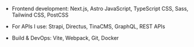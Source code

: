


- Frontend development:
Next.js, Astro
JavaScript, TypeScript
CSS, Sass, Tailwind CSS, PostCSS

- For APIs I use:
Strapi, Directus, TinaCMS, GraphQL, REST APIs

- Build & DevOps:
Vite, Webpack, Git, Docker


